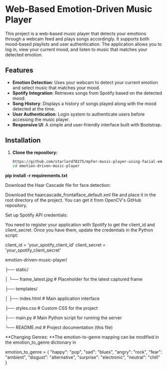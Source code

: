 # Web-Based Emotion-Driven Music Player

This project is a web-based music player that detects your emotions through a webcam feed and plays songs accordingly. It supports both mood-based playlists and user authentication. The application allows you to log in, view your current mood, and listen to music that matches your detected emotion.

## Features

- **Emotion Detection**: Uses your webcam to detect your current emotion and select music that matches your mood.
- **Spotify Integration**: Retrieves songs from Spotify based on the detected mood.
- **Song History**: Displays a history of songs played along with the mood detected at the time.
- **User Authentication**: Login system to authenticate users before accessing the music player.
- **Responsive UI**: A simple and user-friendly interface built with Bootstrap.

## Installation

1. **Clone the repository:**

   ```bash
   https://github.com/starlord78275/mpfer-music-player-using-facial-emotion-recognition-.git
   cd emotion-driven-music-player

**pip install -r requirements.txt**

Download the Haar Cascade file for face detection:

Download the haarcascade_frontalface_default.xml file and place it in the root directory of the project. You can get it from OpenCV's GitHub repository.

Set up Spotify API credentials:

You need to register your application with Spotify to get the client_id and client_secret. Once you have them, update the credentials in the Python script:

client_id = 'your_spotify_client_id'
client_secret = 'your_spotify_client_secret'

emotion-driven-music-player/


├── static/

│   └── frame_latest.jpg   # Placeholder for the latest captured frame

├── templates/

│   ├── index.html         # Main application interface

├── styles.css             # Custom CSS for the project

├── main.py                # Main Python script for running the server

└── README.md              # Project documentation (this file)


**Changing Genres:
**The emotion-to-genre mapping can be modified in the emotion_to_genre dictionary in 

emotion_to_genre = {
    "happy": "pop",
    "sad": "blues",
    "angry": "rock",
    "fear": "ambient",
    "disgust": "alternative",
    "surprise": "electronic",
    "neutral": "chill"
}
